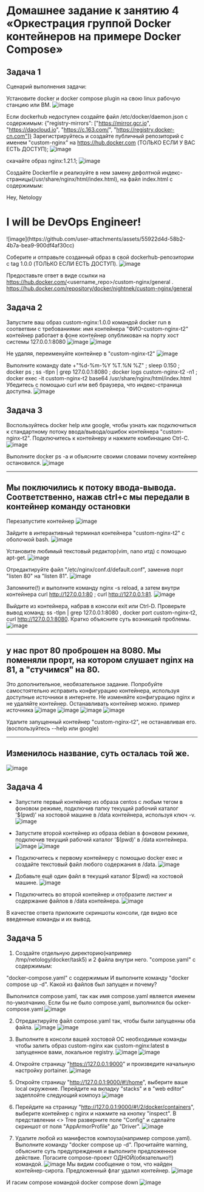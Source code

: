 # Домашнее задание к занятию 4 «Оркестрация группой Docker контейнеров на примере Docker Compose»

## Задача 1

Сценарий выполнения задачи:

Установите docker и docker compose plugin на свою linux рабочую станцию или ВМ.
![image](https://github.com/user-attachments/assets/c6cd7a34-926f-4c12-9356-fbffc7044241)

Если dockerhub недоступен создайте файл /etc/docker/daemon.json с содержимым: {"registry-mirrors": ["https://mirror.gcr.io", "https://daocloud.io", "https://c.163.com/", "https://registry.docker-cn.com"]}
Зарегистрируйтесь и создайте публичный репозиторий с именем "custom-nginx" на https://hub.docker.com (ТОЛЬКО ЕСЛИ У ВАС ЕСТЬ ДОСТУП);
![image](https://github.com/user-attachments/assets/680b9293-58eb-471c-8671-35db0db2fa4f)

скачайте образ nginx:1.21.1;
![image](https://github.com/user-attachments/assets/445fc638-cda6-4ee9-a44e-c5c98b3d486b)

Создайте Dockerfile и реализуйте в нем замену дефолтной индекс-страницы(/usr/share/nginx/html/index.html), на файл index.html с содержимым:
<html>
<head>
Hey, Netology
</head>
<body>
<h1>I will be DevOps Engineer!</h1>
</body>
</html>
![image](https://github.com/user-attachments/assets/55922d4d-58b2-4b7a-bea9-900df4af30cc)

Соберите и отправьте созданный образ в свой dockerhub-репозитории c tag 1.0.0 (ТОЛЬКО ЕСЛИ ЕСТЬ ДОСТУП).
![image](https://github.com/user-attachments/assets/05f8f4a3-0e91-4e8a-b264-aa4fbfd9175e)

Предоставьте ответ в виде ссылки на https://hub.docker.com/<username_repo>/custom-nginx/general .
https://hub.docker.com/repository/docker/nightnek/custom-nginx/general

## Задача 2
Запустите ваш образ custom-nginx:1.0.0 командой docker run в соответвии с требованиями:
имя контейнера "ФИО-custom-nginx-t2"
контейнер работает в фоне
контейнер опубликован на порту хост системы 127.0.0.1:8080
![image](https://github.com/user-attachments/assets/c140cb1e-b40a-4413-a387-9e1658ff0644)
![image](https://github.com/user-attachments/assets/3f7bf2a4-4d1f-4041-95d3-dd8a59aeacbb)

Не удаляя, переименуйте контейнер в "custom-nginx-t2"
![image](https://github.com/user-attachments/assets/16ee041e-1fe6-4f7e-83ab-3a6fc1bf77cb)

Выполните команду date +"%d-%m-%Y %T.%N %Z" ; sleep 0.150 ; docker ps ; ss -tlpn | grep 127.0.0.1:8080  ; docker logs custom-nginx-t2 -n1 ; docker exec -it custom-nginx-t2 base64 /usr/share/nginx/html/index.html
Убедитесь с помощью curl или веб браузера, что индекс-страница доступна.
![image](https://github.com/user-attachments/assets/7f1eaf1e-b6c9-4ed7-b4f3-20538635918c)

## Задача 3

Воспользуйтесь docker help или google, чтобы узнать как подключиться к стандартному потоку ввода/вывода/ошибок контейнера "custom-nginx-t2".
Подключитесь к контейнеру и нажмите комбинацию Ctrl-C.
![image](https://github.com/user-attachments/assets/4136b19e-f378-440c-8470-5d8837839abe)

Выполните docker ps -a и объясните своими словами почему контейнер остановился.
![image](https://github.com/user-attachments/assets/e9867994-19ed-48d1-b414-ce707cf9510d)

---
Мы поключились к потоку ввода-вывода. Соответственно, нажав ctrl+c мы передали в контейнер команду остановки
---

Перезапустите контейнер
![image](https://github.com/user-attachments/assets/3d06c9c4-10e6-44f3-9870-c29b55100338)

Зайдите в интерактивный терминал контейнера "custom-nginx-t2" с оболочкой bash.
![image](https://github.com/user-attachments/assets/83234898-d3ed-4d9b-b3f4-ba232e8e7204)

Установите любимый текстовый редактор(vim, nano итд) с помощью apt-get.
![image](https://github.com/user-attachments/assets/bc1fd040-d72a-4b1a-9081-e05c6c08eebc)

Отредактируйте файл "/etc/nginx/conf.d/default.conf", заменив порт "listen 80" на "listen 81".
![image](https://github.com/user-attachments/assets/29fdcbc0-98df-4ddf-935a-cb04bd9e3e36)

Запомните(!) и выполните команду nginx -s reload, а затем внутри контейнера curl http://127.0.0.1:80 ; curl http://127.0.0.1:81.
![image](https://github.com/user-attachments/assets/81a98c7b-c564-45eb-8bf0-ff7335c673f5)

Выйдите из контейнера, набрав в консоли exit или Ctrl-D.
Проверьте вывод команд: ss -tlpn | grep 127.0.0.1:8080 , docker port custom-nginx-t2, curl http://127.0.0.1:8080. Кратко объясните суть возникшей проблемы.
![image](https://github.com/user-attachments/assets/613a8903-d1ce-49fc-9024-ae49e51f6c83)

---
у нас прот 80 проброшен на 8080. Мы поменяли прорт, на котором слушает nginx на 81, а "стучимся" на 80.
---

Это дополнительное, необязательное задание. Попробуйте самостоятельно исправить конфигурацию контейнера, используя доступные источники в интернете. Не изменяйте конфигурацию nginx и не удаляйте контейнер. Останавливать контейнер можно. пример источника
![image](https://github.com/user-attachments/assets/5b454de6-1a4c-4165-9bf8-e57cc4ad82a0)
![image](https://github.com/user-attachments/assets/78d8a55f-1659-4818-89b8-df769acbc350)
![image](https://github.com/user-attachments/assets/4ea0b664-356f-4f79-98d4-ca5ddc17ded5)
![image](https://github.com/user-attachments/assets/b73d5f5a-1a8f-4753-bbec-0aa3fe13abfe)

Удалите запущенный контейнер "custom-nginx-t2", не останавливая его.(воспользуйтесь --help или google)

---
Изменилось название, суть осталась той же.
---
![image](https://github.com/user-attachments/assets/e73be354-12c8-4c46-a97c-80761994a291)

## Задача 4

- Запустите первый контейнер из образа centos c любым тегом в фоновом режиме, подключив папку текущий рабочий каталог '$(pwd)' на хостовой машине в /data контейнера, используя ключ -v.
  ![image](https://github.com/user-attachments/assets/86d5d9d5-b283-40c7-bb49-dc623608b657)

- Запустите второй контейнер из образа debian в фоновом режиме, подключив текущий рабочий каталог '$(pwd)' в /data контейнера.
  ![image](https://github.com/user-attachments/assets/b7c3b72c-d6bf-47a1-b4b5-4d75c8454896)
  ![image](https://github.com/user-attachments/assets/46f96a75-fa97-4511-ad0f-c5fe9ac048ba)

- Подключитесь к первому контейнеру с помощью docker exec и создайте текстовый файл любого содержания в /data.
  ![image](https://github.com/user-attachments/assets/3d0f8e75-28ad-486b-96b0-ba0920ee1024)

- Добавьте ещё один файл в текущий каталог $(pwd) на хостовой машине.
  ![image](https://github.com/user-attachments/assets/076adc33-5a6b-4d81-861d-442166e454ea)

- Подключитесь во второй контейнер и отобразите листинг и содержание файлов в /data контейнера.
  ![image](https://github.com/user-attachments/assets/d880ee31-283c-4354-8948-ccf4d65ee03d)

В качестве ответа приложите скриншоты консоли, где видно все введенные команды и их вывод.

## Задача 5

1. Создайте отдельную директорию(например /tmp/netology/docker/task5) и 2 файла внутри него. "compose.yaml" с содержимым:

  "docker-compose.yaml" с содержимым
  И выполните команду "docker compose up -d". Какой из файлов был запущен и почему?

  Выполнился compose.yaml, так как имя compose.yaml является именем по-умолчанию.
  Если бы не было compose.yaml, выполнился бы ocker-compose.yaml
  ![image](https://github.com/user-attachments/assets/57a86ce9-2b5d-4f74-b550-fb011c5a23f3)

2. Отредактируйте файл compose.yaml так, чтобы были запущенны оба файла.
![image](https://github.com/user-attachments/assets/abc38115-7d8a-454e-9eed-4adb9d88e434)
![image](https://github.com/user-attachments/assets/772e2ccd-4444-45f5-b16d-3c95affb55f0)

3. Выполните в консоли вашей хостовой ОС необходимые команды чтобы залить образ custom-nginx как custom-nginx:latest в запущенное вами, локальное registry.
![image](https://github.com/user-attachments/assets/3ade5f45-35da-44ce-9566-609ec7a2f727)
![image](https://github.com/user-attachments/assets/606b3433-8970-4130-aabf-1f57a65aa7d0)

4. Откройте страницу "https://127.0.0.1:9000" и произведите начальную настройку portainer.
![image](https://github.com/user-attachments/assets/444b6f23-66ec-4e3a-819e-8102160033c4)

5. Откройте страницу "http://127.0.0.1:9000/#!/home", выберите ваше local окружение. Перейдите на вкладку "stacks" и в "web editor" задеплойте следующий компоуз
![image](https://github.com/user-attachments/assets/a58b8b6b-3d59-430c-977d-f2062b19b00a)

6. Перейдите на страницу "http://127.0.0.1:9000/#!/2/docker/containers", выберите контейнер с nginx и нажмите на кнопку "inspect". В представлении <> Tree разверните поле "Config" и сделайте скриншот от поля "AppArmorProfile" до "Driver".
![image](https://github.com/user-attachments/assets/bb4db375-5d56-41f2-9ce5-ef86bce91972)

7. Удалите любой из манифестов компоуза(например compose.yaml). Выполните команду "docker compose up -d". Прочитайте warning, объясните суть предупреждения и выполните предложенное действие. Погасите compose-проект ОДНОЙ(обязательно!!) командой.
![image](https://github.com/user-attachments/assets/a197bc76-10e4-41e7-ac43-e14acfb0925d)
Мы видим сообщение о том, что найден контейнер-сирота. Предложенный флаг удалил контейнер.
![image](https://github.com/user-attachments/assets/b94e80c9-d3f8-4781-8fad-3d81909fddfb)

И гасим compose командой docker compose down
![image](https://github.com/user-attachments/assets/d0c296c1-e34c-42dd-a451-50f4c90c6eba)

   
